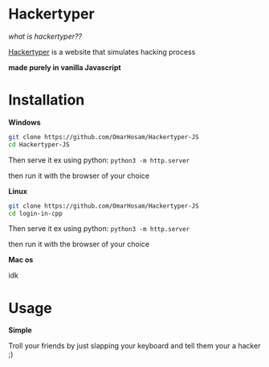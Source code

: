 # Hackertyper
*what is hackertyper??*

[Hackertyper](hackertyper.net) is a website that simulates hacking process

**made purely in vanilla Javascript**

# Installation
**Windows**
```sh
git clone https://github.com/OmarHosam/Hackertyper-JS
cd Hackertyper-JS
```
Then serve it
ex using python: `python3 -m http.server`

then run it with the browser of your choice

**Linux**
```sh
git clone https://github.com/OmarHosam/Hackertyper-JS
cd login-in-cpp
```
Then serve it
ex using python: `python3 -m http.server`

then run it with the browser of your choice

**Mac os**

idk

# Usage
**Simple**

Troll your friends by just slapping your keyboard and tell them your a hacker ;)

